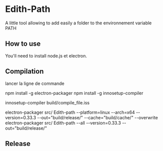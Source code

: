 Edith-Path
==========

A little tool allowing to add easily a folder to the environnement variable PATH

How to use
-----------


You'll need to install node.js et electron.


Compilation
-----------

lancer la ligne de commande

npm install -g electron-packager
npm install -g innosetup-compiler


innosetup-compiler build/compile_file.iss

electron-packager src/ Edith-path --platform=linux --arch=x64 --version=0.33.3 --out="build/release/" --cache="build/cache/" --overwrite
electron-packager src/ Edith-path --all --version=0.33.3 --out="build/release/"


Release
-------
